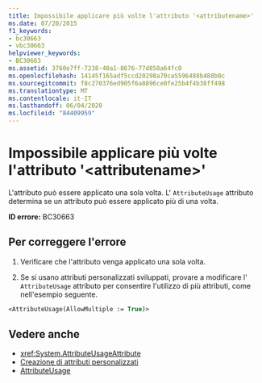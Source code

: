 ```yaml
---
title: Impossibile applicare più volte l'attributo '<attributename>'
ms.date: 07/20/2015
f1_keywords:
- bc30663
- vbc30663
helpviewer_keywords:
- BC30663
ms.assetid: 3760e7ff-7238-40a1-8676-77d858a64fc0
ms.openlocfilehash: 14145f165adf5ccd20298a70ca5596488b488b0c
ms.sourcegitcommit: f8c270376ed905f6a8896ce0fe25b4f4b38ff498
ms.translationtype: MT
ms.contentlocale: it-IT
ms.lasthandoff: 06/04/2020
ms.locfileid: "84409959"
---
```

# <a name="attribute-attributename-cannot-be-applied-multiple-times"></a>Impossibile applicare più volte l'attributo '\<attributename>'

L'attributo può essere applicato una sola volta. L' `AttributeUsage` attributo determina se un attributo può essere applicato più di una volta.  
  
 **ID errore:** BC30663  
  
## <a name="to-correct-this-error"></a>Per correggere l'errore  
  
1. Verificare che l'attributo venga applicato una sola volta.  
  
2. Se si usano attributi personalizzati sviluppati, provare a modificare l' `AttributeUsage` attributo per consentire l'utilizzo di più attributi, come nell'esempio seguente.  
  
```vb  
<AttributeUsage(AllowMultiple := True)>  
```  
  
## <a name="see-also"></a>Vedere anche

- <xref:System.AttributeUsageAttribute>
- [Creazione di attributi personalizzati](../../programming-guide/concepts/attributes/creating-custom-attributes.md)
- [AttributeUsage](../../programming-guide/concepts/attributes/attributeusage.md)
